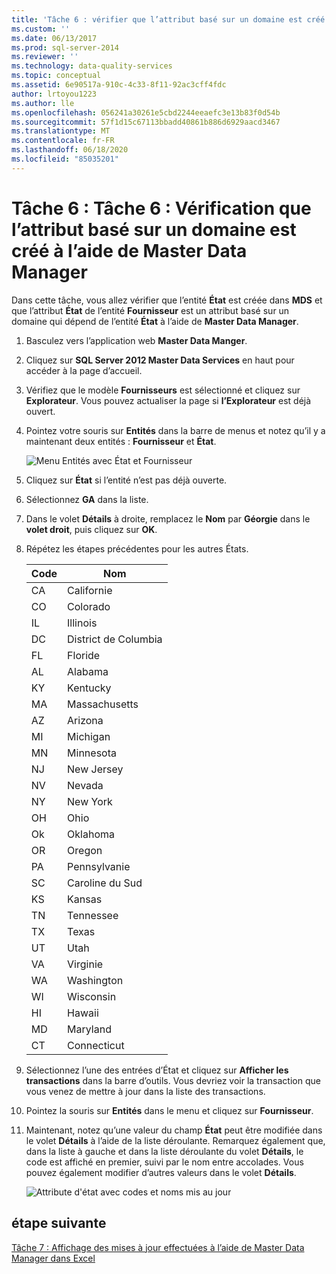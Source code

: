 ```yaml
---
title: 'Tâche 6 : vérifier que l’attribut basé sur un domaine est créé à l’aide de la Data Manager maître | Microsoft Docs'
ms.custom: ''
ms.date: 06/13/2017
ms.prod: sql-server-2014
ms.reviewer: ''
ms.technology: data-quality-services
ms.topic: conceptual
ms.assetid: 6e90517a-910c-4c33-8f11-92ac3cff4fdc
author: lrtoyou1223
ms.author: lle
ms.openlocfilehash: 056241a30261e5cbd2244eeaefc3e13b83f0d54b
ms.sourcegitcommit: 57f1d15c67113bbadd40861b886d6929aacd3467
ms.translationtype: MT
ms.contentlocale: fr-FR
ms.lasthandoff: 06/18/2020
ms.locfileid: "85035201"
---
```

# <a name="task-6-verify-that-the-domain-based-attribute-is-created-using-master-data-manager"></a>Tâche 6 : Tâche 6 : Vérification que l’attribut basé sur un domaine est créé à l’aide de Master Data Manager
  Dans cette tâche, vous allez vérifier que l’entité **État** est créée dans **MDS** et que l’attribut **État** de l’entité **Fournisseur** est un attribut basé sur un domaine qui dépend de l’entité **État** à l’aide de **Master Data Manager**.

1.  Basculez vers l’application web **Master Data Manger**.

2.  Cliquez sur **SQL Server 2012 Master Data Services** en haut pour accéder à la page d’accueil.

3.  Vérifiez que le modèle **Fournisseurs** est sélectionné et cliquez sur **Explorateur**. Vous pouvez actualiser la page si **l’Explorateur** est déjà ouvert.

4.  Pointez votre souris sur **Entités** dans la barre de menus et notez qu’il y a maintenant deux entités : **Fournisseur** et **État**.

     ![Menu Entités avec État et Fournisseur](../../2014/tutorials/media/et-verifythatthedbaiscreatedusingmdm-01.jpg "Menu Entités avec État et Fournisseur")

5.  Cliquez sur **État** si l’entité n’est pas déjà ouverte.

6.  Sélectionnez **GA** dans la liste.

7.  Dans le volet **Détails** à droite, remplacez le **Nom** par **Géorgie** dans le **volet droit**, puis cliquez sur **OK**.

8.  Répétez les étapes précédentes pour les autres États.

    |Code|Nom|
    |----------|----------|
    |CA|Californie|
    |CO|Colorado|
    |IL|Illinois|
    |DC|District de Columbia|
    |FL|Floride|
    |AL|Alabama|
    |KY|Kentucky|
    |MA|Massachusetts|
    |AZ|Arizona|
    |MI|Michigan|
    |MN|Minnesota|
    |NJ|New Jersey|
    |NV|Nevada|
    |NY|New York|
    |OH|Ohio|
    |Ok|Oklahoma|
    |OR|Oregon|
    |PA|Pennsylvanie|
    |SC|Caroline du Sud|
    |KS|Kansas|
    |TN|Tennessee|
    |TX|Texas|
    |UT|Utah|
    |VA|Virginie|
    |WA|Washington|
    |WI|Wisconsin|
    |HI|Hawaii|
    |MD|Maryland|
    |CT|Connecticut|

9. Sélectionnez l’une des entrées d’État et cliquez sur **Afficher les transactions** dans la barre d’outils. Vous devriez voir la transaction que vous venez de mettre à jour dans la liste des transactions.

10. Pointez la souris sur **Entités** dans le menu et cliquez sur **Fournisseur**.

11. Maintenant, notez qu’une valeur du champ **État** peut être modifiée dans le volet **Détails** à l’aide de la liste déroulante. Remarquez également que, dans la liste à gauche et dans la liste déroulante du volet **Détails**, le code est affiché en premier, suivi par le nom entre accolades. Vous pouvez également modifier d’autres valeurs dans le volet **Détails**.

     ![Attribute d'état avec codes et noms mis au jour](../../2014/tutorials/media/et-verifythatthedbaiscreatedusingmdm-02.jpg "Attribute d'état avec codes et noms mis au jour")

## <a name="next-step"></a>étape suivante
 [Tâche 7 : Affichage des mises à jour effectuées à l’aide de Master Data Manager dans Excel](../../2014/tutorials/task-7-viewing-updates-made-using-master-data-manager-in-excel.md)


